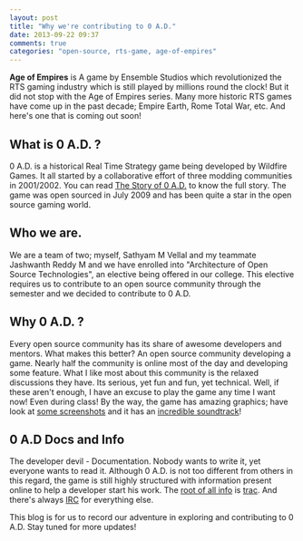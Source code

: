 ```yaml
---
layout: post
title: "Why we're contributing to 0 A.D."
date: 2013-09-22 09:37
comments: true
categories: "open-source, rts-game, age-of-empires"
---
```


**Age of Empires** is A game by Ensemble Studios which revolutionized the RTS gaming industry which is still played by millions round the clock! But it did not stop with the Age of Empires series. Many more historic RTS games have come up in the past decade; Empire Earth, Rome Total War, etc. And here's one that is coming out soon! 

<!-- more -->

## What is 0 A.D. ?

0 A.D. is a historical Real Time Strategy game being developed by Wildfire Games. It all started by a collaborative effort of three modding communities in 2001/2002. You can read [The Story of 0 A.D.][1] to know the full story. The game was open sourced in July 2009 and has been quite a star in the open source gaming world. 

## Who we are.

We are a team of two; myself, Sathyam M Vellal and my teammate Jashwanth Reddy M and we have enrolled into "Architecture of Open Source Technologies", an elective being offered in our college. This elective requires us to contribute to an open source community through the semester and we decided to contribute to 0 A.D. 

## Why 0 A.D. ?

Every open source community has its share of awesome developers and mentors. What makes this better? An open source community developing a game. Nearly half the community is online most of the day and developing some feature. What I like most about this community is the relaxed discussions they have. Its serious, yet fun and fun, yet technical. Well, if these aren't enough, I have an excuse to play the game any time I want now! Even during class! By the way, the game has amazing graphics; have look at [some screenshots][5] and it has an [incredible soundtrack][6]!

## 0 A.D Docs and Info

The developer devil - Documentation. Nobody wants to write it, yet everyone wants to read it. Although 0 A.D. is not too different from others in this regard, the game is still highly structured with information present online to help a developer start his work. The [root of all info][3] is [trac][3]. And there's always [IRC][4] for everything else.

This blog is for us to record our adventure in exploring and contributing to 0 A.D. Stay tuned for more updates!

[1]: http://play0ad.com/about/the-story-of-0-a-d/
[2]: http://play0ad.com
[3]: http://trac.wildfiregames.com
[4]: http://webchat.quakenet.org/?channels=#0ad-dev
[5]: http://play0ad.com/media/screenshots/
[6]: http://play0ad.com/media/music/
